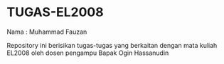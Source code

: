 # TUGAS-EL2008
Nama : Muhammad Fauzan

Repository ini berisikan tugas-tugas yang berkaitan dengan mata kuliah EL2008 oleh dosen pengampu Bapak Ogin Hassanudin
